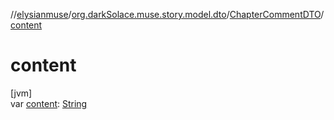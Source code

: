 //[elysianmuse](../../../index.md)/[org.darkSolace.muse.story.model.dto](../index.md)/[ChapterCommentDTO](index.md)/[content](content.md)

# content

[jvm]\
var [content](content.md): [String](https://kotlinlang.org/api/latest/jvm/stdlib/kotlin/-string/index.html)
